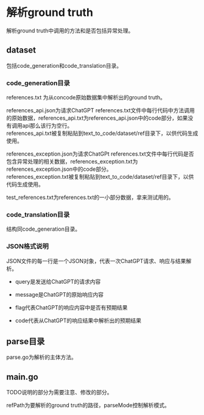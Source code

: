 # 解析ground truth

解析ground truth中调用的方法和是否包括异常处理。

## dataset

包括code_generation和code_translation目录。

### code_generation目录

references.txt 为从concode原始数据集中解析出的ground truth。

references_api.json为请求ChatGPT references.txt文件中每行代码中方法调用的原始数据，references_api.txt为references_api.json中的code部分，如果没有调用api那么该行为空行。  
references_api.txt被复制粘贴到text_to_code/dataset/ref目录下，以供代码生成使用。


references_exception.json为请求ChatGPt references.txt文件中每行代码是否包含异常处理的相关数据，references_exception.txt为references_exception.json中的code部分。<br/>
references_exception.txt被复制粘贴到text_to_code/dataset/ref目录下，以供代码生成使用。

test_references.txt为references.txt的一小部分数据，拿来测试用的。

### code_translation目录

结构同code_generation目录。

### JSON格式说明

JSON文件的每一行是一个JSON对象，代表一次ChatGPT请求、响应与结果解析。

- query是发送给ChatGPT的请求内容

- message是ChatGPT的原始响应内容

- flag代表ChatGPT的响应内容中是否有预期结果

- code代表从ChatGPT的响应结果中解析出的预期结果

## parse目录

parse.go为解析的主体方法。

## main.go

TODO说明的部分为需要注意、修改的部分。

refPath为要解析的ground truth的路径，parseMode控制解析模式。